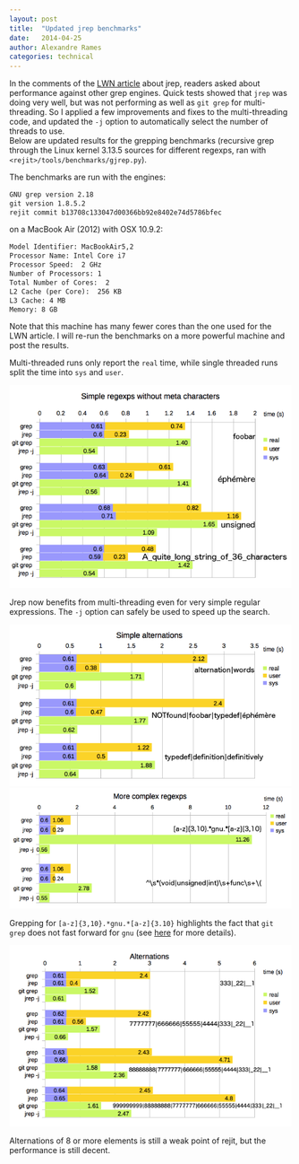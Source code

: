 ```yaml
---
layout: post
title:  "Updated jrep benchmarks"
date:   2014-04-25
author: Alexandre Rames
categories: technical
---
```



In the comments of the [LWN article][lwn article] about jrep, readers asked
about performance against other grep engines. Quick tests showed that `jrep` was
doing very well, but was not performing as well as `git grep` for
multi-threading.  So I applied a few improvements and fixes to the
multi-threading code, and updated the `-j` option to automatically select the
number of threads to use.
<br />
Below are updated results for the grepping benchmarks (recursive grep through
the Linux kernel 3.13.5 sources for different regexps, ran with
`<rejit>/tools/benchmarks/gjrep.py`).

The benchmarks are run with the engines:

    GNU grep version 2.18
    git version 1.8.5.2
    rejit commit b13708c133047d00366bb92e8402e74d5786bfec

on a MacBook Air (2012) with OSX 10.9.2:

    Model Identifier: MacBookAir5,2
    Processor Name: Intel Core i7
    Processor Speed:  2 GHz
    Number of Processors: 1
    Total Number of Cores:  2
    L2 Cache (per Core):  256 KB
    L3 Cache: 4 MB
    Memory: 8 GB

Note that this machine has many fewer cores than the one used for the LWN
article. I will re-run the benchmarks on a more powerful machine and post the
results.

Multi-threaded runs only report the `real` time, while single threaded runs
split the time into `sys` and `user`.

![benchmarks of simple regexps for grep, git grep, and jrep][simple regexps]

Jrep now benefits from multi-threading even for very simple regular expressions.
The `-j` option can safely be used to speed up the search.

![benchmarks of simple alternations for grep, git grep, and jrep][simple alt]
![benchmarks of simple regexps for grep, git grep, and jrep][complex regexps]

Grepping for `[a-z]{3,10}.*gnu.*[a-z]{3.10}` highlights the fact that `git grep` does not fast forward for
`gnu` (see [here][rejit fast forwarding] for more details).

![benchmarks of simple regexps for grep, git grep, and jrep][alt]

Alternations of 8 or more elements is still a weak point of rejit, but the
performance is still decent.



[lwn article]: http://lwn.net/Articles/589009/
[rejit fast forwarding]: /projects/rejit/introduction.html#fastforwarding_mechanism
[simple regexps]: /resources/posts/2014-04-25-rejit_jrep_updated_benchmarks/simple.png
[simple alt]: /resources/posts/2014-04-25-rejit_jrep_updated_benchmarks/simple_alt.png
[complex regexps]: /resources/posts/2014-04-25-rejit_jrep_updated_benchmarks/complex.png
[alt]: /resources/posts/2014-04-25-rejit_jrep_updated_benchmarks/alt.png
